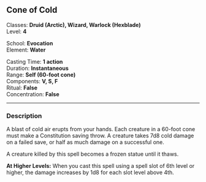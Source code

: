 ## Cone of Cold

Classes: **Druid (Arctic), Wizard, Warlock (Hexblade)**  
Level: **4**  

School: **Evocation**  
Element: **Water**  

Casting Time: **1 action**  
Duration: **Instantaneous**  
Range: **Self (60-foot cone)**  
Components: **V, S, F**  
Ritual: **False**  
Concentration: **False**  

------

### Description

A blast of cold air erupts from your hands. Each creature in a 60-foot cone must make a Constitution saving throw. A creature takes 7d8 cold damage on a failed save, or half as much damage on a successful one.

A creature killed by this spell becomes a frozen statue until it thaws.

**At Higher Levels:** When you cast this spell using a spell slot of 6th level or higher, the damage increases by 1d8 for each slot level above 4th.